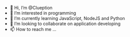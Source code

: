 - 👋 Hi, I’m @Clueption
- 👀 I’m interested in programming
- 🌱 I’m currently learning JavaScript, NodeJS and Python
- 💞️ I’m looking to collaborate on application developing
- 📫 How to reach me ...

<!---
Clueption/Clueption is a ✨ special ✨ repository because its `README.md` (this file) appears on your GitHub profile.
You can click the Preview link to take a look at your changes.
--->






